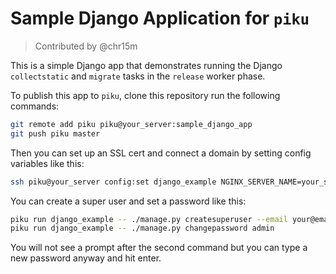 # Sample Django Application for `piku`

> Contributed by @chr15m

This is a simple Django app that demonstrates running the Django `collectstatic` and `migrate` tasks in the `release` worker phase.

To publish this app to `piku`, clone this repository run the following commands:

```bash
git remote add piku piku@your_server:sample_django_app
git push piku master
```

Then you can set up an SSL cert and connect a domain by setting config variables like this:

```bash
ssh piku@your_server config:set django_example NGINX_SERVER_NAME=your_server NGINX_HTTPS_ONLY=1
```

You can create a super user and set a password like this:

```bash
piku run django_example -- ./manage.py createsuperuser --email your@email.com --username admin --no-input
piku run django_example -- ./manage.py changepassword admin
```

You will not see a prompt after the second command but you can type a new password anyway and hit enter.
